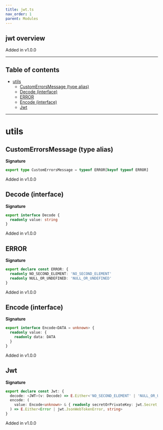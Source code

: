 ```yaml
---
title: jwt.ts
nav_order: 1
parent: Modules
---
```


## jwt overview

Added in v1.0.0

---

<h2 class="text-delta">Table of contents</h2>

- [utils](#utils)
  - [CustomErrorsMessage (type alias)](#customerrorsmessage-type-alias)
  - [Decode (interface)](#decode-interface)
  - [ERROR](#error)
  - [Encode (interface)](#encode-interface)
  - [Jwt](#jwt)

---

# utils

## CustomErrorsMessage (type alias)

**Signature**

```ts
export type CustomErrorsMessage = typeof ERROR[keyof typeof ERROR]
```

Added in v1.0.0

## Decode (interface)

**Signature**

```ts
export interface Decode {
  readonly value: string
}
```

Added in v1.0.0

## ERROR

**Signature**

```ts
export declare const ERROR: {
  readonly NO_SECOND_ELEMENT: 'NO_SECOND_ELEMENT'
  readonly NULL_OR_UNDEFINED: 'NULL_OR_UNDEFINED'
}
```

Added in v1.0.0

## Encode (interface)

**Signature**

```ts
export interface Encode<DATA = unknown> {
  readonly value: {
    readonly data: DATA
  }
}
```

Added in v1.0.0

## Jwt

**Signature**

```ts
export declare const Jwt: {
  decode: <JWT>(v: Decode) => E.Either<'NO_SECOND_ELEMENT' | 'NULL_OR_UNDEFINED' | SyntaxError, { readonly data: JWT }>
  encode: (
    value: Encode<unknown> & { readonly secretOrPrivateKey: jwt.Secret; readonly options: O.Option<jwt.SignOptions> }
  ) => E.Either<Error | jwt.JsonWebTokenError, string>
}
```

Added in v1.0.0
